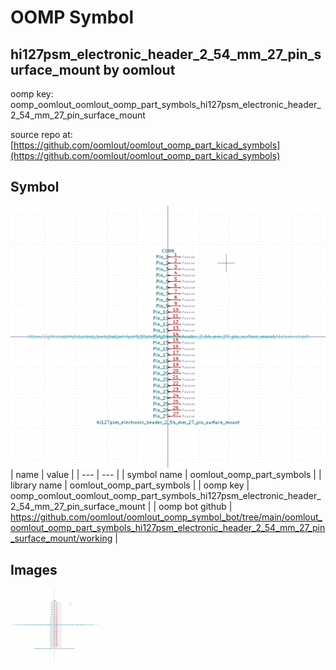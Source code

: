 # OOMP Symbol  
## hi127psm_electronic_header_2_54_mm_27_pin_surface_mount  by oomlout  
  
oomp key: oomp_oomlout_oomlout_oomp_part_symbols_hi127psm_electronic_header_2_54_mm_27_pin_surface_mount  
  
source repo at: [https://github.com/oomlout/oomlout_oomp_part_kicad_symbols](https://github.com/oomlout/oomlout_oomp_part_kicad_symbols)  
## Symbol  
  
[![working.png](working_600.png)](working.png)  
| name | value | 
| --- | --- | 
| symbol name | oomlout_oomp_part_symbols | 
| library name | oomlout_oomp_part_symbols | 
| oomp key | oomp_oomlout_oomlout_oomp_part_symbols_hi127psm_electronic_header_2_54_mm_27_pin_surface_mount | 
| oomp bot github | https://github.com/oomlout/oomlout_oomp_symbol_bot/tree/main/oomlout_oomlout_oomp_part_symbols_hi127psm_electronic_header_2_54_mm_27_pin_surface_mount/working | 
## Images  
  
[![working.png](working_140.png)](working.png)  
